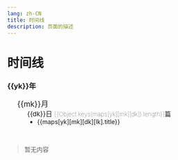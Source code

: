 ```yaml
---
lang: zh-CN  
title: 时间线  
description: 页面的描述
---
```


# 时间线

<div class="archives-body">
    <div class="archives-box overflow-initial" v-if="Object.keys(maps).length!==0">
        <div v-for="yk in Object.keys(maps).sort((a, b) => {
                                return b - a;
                           })" :key="yk">
            <h3 class="year pointer">{{yk}}年</h3>
            <ul class="list-box">
                <li v-for="mk in Object.keys(maps[yk]).sort((a, b) => {
                                return b - a;
                           })" :key="mk">
                    <span class="month pointer">{{mk}}月</span>
                    <ul class="list-box" style="display: block;">
                        <li class="month-li" v-for="dk in  Object.keys(maps[yk][mk]).sort((a, b) => {
                                                                    return b - a;
                                                           })" :key="dk">
                            <span class="day">{{dk}}日 <span class="num">{{Object.keys(maps[yk][mk][dk]).length}}篇</span> </span>
                            <ul class="list-box" style="display: block;">
                                <li class="article-item" v-for="lk in Object.keys(maps[yk][mk][dk])" :key="lk" >
                                    <router-link :to="maps[yk][mk][dk][lk].path.replace('.md','.html')">{{maps[yk][mk][dk][lk].title}}</router-link>
                                </li>
                            </ul>
                        </li>
                    </ul>
                </li>
            </ul>
        </div>
    </div>
    <div v-else>
         <br>
            <blockquote><p>暂无内容</p></blockquote>
         <br>
    </div>
</div>

<script>
    export default {
    name: 'Timeline',
    data() {
        return {
          /*timeline.data.start*/
 maps: {
   "2021": {
      "11": {
         "30": [
            {
               "title": "N: 鉴于仓库 ‘..‘不支持 ‘amd64‘ 体系结构，跳过配置文件 ‘..‘ 的获取。",
               "path": "/backend/raspberrypi/仓库不支持amd64体系结构，跳过配置文件..的获取.md",
               "createTime": "2021-11-30T03:28:11.084Z"
            }
         ]
      },
      "12": {
         "14": [
            {
               "title": "CentOS安装Redis",
               "path": "/backend/redis/CentOS安装Redis.md",
               "createTime": "2021-12-14T10:44:03.408Z"
            }
         ],
         "22": [
            {
               "title": "VuePress增加备案号",
               "path": "/front/vue/VuePress增加备案号.md",
               "createTime": "2021-12-22T11:00:28.110Z"
            }
         ],
         "24": [
            {
               "title": "清除缓存",
               "path": "/front/vue/清除缓存.md",
               "createTime": "2021-12-24T02:19:02.461Z"
            }
         ],
         "07": [
            {
               "title": "CentOS安装HBase",
               "path": "/backend/hbase/CentOS安装HBase.md",
               "createTime": "2021-12-07T12:22:30.896Z"
            }
         ],
         "06": [
            {
               "title": "java输入一个字符串,要求将该字符串中出现的英文字母,按照顺序 进行输出,区分大小写，且大写优先?",
               "path": "/backend/java/java输入一个字符串,要求将该字符串中出现的英文字母,按照顺序进行输出,区分大小写,且大写优先.md",
               "createTime": "2021-12-06T07:31:20.731Z"
            }
         ],
         "01": [
            {
               "title": "发现了以元素process开头的无效内容",
               "path": "/backend/java/发现了以元素process开头的无效内容.md",
               "createTime": "2021-12-01T03:15:26.276Z"
            }
         ],
         "03": [
            {
               "title": "对象数组深克隆",
               "path": "/front/js/对象数组深克隆.md",
               "createTime": "2021-12-03T07:51:14.536Z"
            },
            {
               "title": "日期格式刚刚1分钟前等格式化",
               "path": "/front/js/日期格式刚刚1分钟前等格式化.md",
               "createTime": "2021-12-03T07:57:41.577Z"
            },
            {
               "title": "格式化日期",
               "path": "/front/js/格式化日期.md",
               "createTime": "2021-12-03T08:15:11.056Z"
            },
            {
               "title": "设置JSON对象默认值",
               "path": "/front/js/设置JSON对象默认值.md",
               "createTime": "2021-12-03T08:13:27.785Z"
            }
         ]
      }
   },
   "2022": {
      "02": {
         "22": [
            {
               "title": "Spring单元测试事物不提交问题",
               "path": "/backend/java/Spring单元测试事物不提交问题.md",
               "createTime": "2022-02-22T12:30:09.378Z"
            },
            {
               "title": "通过JdbcTemplate批量更新",
               "path": "/backend/java/通过JdbcTemplate批量更新.md",
               "createTime": "2022-02-22T12:34:26.820Z"
            }
         ],
         "23": [
            {
               "title": "MySQL排序规则引起的索引失效问题",
               "path": "/backend/mysql/MySQL排序规则引起的索引失效问题.md",
               "createTime": "2022-02-23T08:11:17.414Z"
            },
            {
               "title": "fs读取文件,并且替换文件中指定的字符串",
               "path": "/front/vue/fs读取文件,并且替换文件中指定的字符串.md",
               "createTime": "2022-02-23T11:23:38.701Z"
            }
         ],
         "24": [
            {
               "title": "正则表达式取文本中间内容",
               "path": "/front/js/正则表达式取文本中间内容.md",
               "createTime": "2022-02-24T12:08:40.017Z"
            }
         ],
         "26": [
            {
               "title": "查看端口号占用情况",
               "path": "/backend/centos/查看端口号占用情况.md",
               "createTime": "2022-02-25T18:03:08.476Z"
            },
            {
               "title": "查看进程详细信息",
               "path": "/backend/centos/查看进程详细信息.md",
               "createTime": "2022-02-25T18:06:47.217Z"
            },
            {
               "title": "CentOS安装NodeJS",
               "path": "/front/nodejs/CentOS安装NodeJS.md",
               "createTime": "2022-02-25T17:48:20.193Z"
            },
            {
               "title": "UnhandledPromiseRejectionWarning: ReferenceError: queueMicrotask is not defined",
               "path": "/front/nodejs/queueMicrotaskIsNotDefined.md",
               "createTime": "2022-02-25T17:43:59.899Z"
            }
         ],
         "09": [
            {
               "title": "Centos8 yum 阿里源配置的问题",
               "path": "/backend/centos/Centos8Yum阿里源配置的问题.md",
               "createTime": "2022-02-09T03:18:37.938Z"
            },
            {
               "title": "杀死指定名字的所有进程",
               "path": "/backend/centos/杀死指定名字的所有进程.md",
               "createTime": "2022-02-09T04:12:00.043Z"
            },
            {
               "title": "nginx: [emerg] the \"ssl\" parameter requires ngx_http_ssl_module",
               "path": "/backend/nginx/[emerg]the\"ssl\"parameterRequiresNgx_http_ssl_module.md",
               "createTime": "2022-02-09T03:29:54.518Z"
            },
            {
               "title": "nginx: error while loading shared libraries: libssl.so.10",
               "path": "/backend/nginx/error_libsslso.md",
               "createTime": "2022-02-09T03:26:38.812Z"
            }
         ],
         "07": [
            {
               "title": "Spring扫描某个包下带有指定自定义注解的类",
               "path": "/backend/java/Spring扫描某个包下带有指定自定义注解的类.md",
               "createTime": "2022-02-07T05:43:56.303Z"
            }
         ],
         "08": [
            {
               "title": "Vuepress去除Safari浏览器点击h标签时触发的蓝框效果",
               "path": "/front/vue/Vuepress去除Safari浏览器点击h标签时触发的蓝框效果.md",
               "createTime": "2022-02-08T04:04:46.467Z"
            }
         ]
      },
      "01": {
         "20": [
            {
               "title": "Feign @SpringQueryMap注解",
               "path": "/backend/java/Feign@SpringQueryMap注解.md",
               "createTime": "2022-01-20T09:02:40.986Z"
            }
         ],
         "26": [
            {
               "title": "Must use import to load ES Module lodash-es",
               "path": "/front/js/MustUseImportToLoadESModuleLodash-es.md",
               "createTime": "2022-01-26T09:57:56.817Z"
            }
         ],
         "28": [
            {
               "title": "@Pattern注解正则表达式校验逗号分隔字符",
               "path": "/backend/java/@Pattern注解正则表达式校验逗号分隔字符.md",
               "createTime": "2022-01-28T10:48:10.988Z"
            },
            {
               "title": "好用的技巧",
               "path": "/front/vue/好用的技巧.md",
               "createTime": "2022-01-28T10:29:00.065Z"
            }
         ],
         "31": [
            {
               "title": "VuePress2+暗色主题图片置暗方式",
               "path": "/front/vue/VuePress2+暗色主题图片置暗方式.md",
               "createTime": "2022-01-30T17:35:00.330Z"
            },
            {
               "title": "require.context is not a function",
               "path": "/front/vue/requireContextIsNotAfunction.md",
               "createTime": "2022-01-30T18:50:21.272Z"
            }
         ]
      },
      "03": {
         "11": [
            {
               "title": "MyBatis Plus Parameter 'uuid' not found. Available parameters are [ew, param1]",
               "path": "/backend/java/MyBatisBindingExceptionParameterXXXNotFound.md",
               "createTime": "2022-03-11T10:32:54.621Z"
            }
         ],
         "15": [
            {
               "title": "AopContext.currentProxy() Cannot find current proxy",
               "path": "/backend/java/AopContextCurrentProxyCannotFindCurrentProxy.md",
               "createTime": "2022-03-15T07:19:14.299Z"
            }
         ],
         "04": [
            {
               "title": "CompletableFuture常见用法",
               "path": "/backend/java/CompletableFuture常见用法.md",
               "createTime": "2022-03-04T06:27:29.400Z"
            }
         ]
      },
      "04": {
         "26": [
            {
               "title": "${***}字符串表达式替换工具",
               "path": "/backend/java/字符串表达式替换工具.md",
               "createTime": "2022-04-26T13:35:59.968Z"
            }
         ],
         "27": [
            {
               "title": "Illegal group reference: group index is missing",
               "path": "/backend/java/GroupIndexIsMissing.md",
               "createTime": "2022-04-27T02:09:08.865Z"
            },
            {
               "title": "记录MAC简易安装Kuboard过程",
               "path": "/backend/kuboard/记录MAC安装Kuboard过程.md",
               "createTime": "2022-04-27T05:27:06.778Z"
            }
         ],
         "28": [
            {
               "title": "Spring项目中获取当前Request对象工具",
               "path": "/backend/java/RequestContextUtils.md",
               "createTime": "2022-04-28T09:03:59.674Z"
            },
            {
               "title": "根据集合中指定的对象属性去重复",
               "path": "/backend/java/根据集合对象中指定的属性去重复.md",
               "createTime": "2022-04-28T09:18:09.079Z"
            },
            {
               "title": "集合拆分批量数据处理",
               "path": "/backend/java/集合拆分批量数据处理.md",
               "createTime": "2022-04-28T09:25:50.842Z"
            }
         ],
         "29": [
            {
               "title": "JdbcTemplate调用存储过程",
               "path": "/backend/java/JdbcTemplate调用存储过程.md",
               "createTime": "2022-04-29T06:44:51.495Z"
            },
            {
               "title": "CentOS安装Python",
               "path": "/backend/python/CentOS安装Python.md",
               "createTime": "2022-04-29T07:36:03.907Z"
            },
            {
               "title": "Flask接口限流",
               "path": "/backend/python/Flask接口限流.md",
               "createTime": "2022-04-29T13:38:28.337Z"
            },
            {
               "title": "Flask跨域访问",
               "path": "/backend/python/Flask跨域访问.md",
               "createTime": "2022-04-29T08:44:39.849Z"
            },
            {
               "title": "ModuleNotFoundError: No module named flask",
               "path": "/backend/python/NoModuleNamedFlask.md",
               "createTime": "2022-04-29T07:48:12.948Z"
            },
            {
               "title": "Python简单操作Redis",
               "path": "/backend/python/Python简单操作Redis.md",
               "createTime": "2022-04-29T07:18:40.754Z"
            }
         ],
         "30": [
            {
               "title": "nohup后台启动Python脚本print不打印日志问题",
               "path": "/backend/python/nohup后台启动Python脚本print不打印日志.md",
               "createTime": "2022-04-30T11:25:46.194Z"
            }
         ],
         "07": [
            {
               "title": "几行代码带你解读MyBatis框架的Mapper代理模式",
               "path": "/backend/java/几行代码带你解读MyBatis框架的Mapper代理模式.md",
               "createTime": "2022-04-07T13:10:45.998Z"
            },
            {
               "title": "获取系统主题颜色是否为深色模式",
               "path": "/front/js/获取系统主题颜色是否为暗黑模式.md",
               "createTime": "2022-04-07T02:51:45.654Z"
            }
         ]
      },
      "05": {
         "18": [
            {
               "title": "Package subpath ./templates/dev.html is not defined by \"exports\"",
               "path": "/front/nodejs/PackageSubpathTemplatesDevHtmlIsNotDefinedByExports.md",
               "createTime": "2022-05-18T12:05:31.199Z"
            }
         ],
         "20": [
            {
               "title": "记录一次生产OutOfMemoryError",
               "path": "/backend/java/记录一次生产OutOfMemoryError.md",
               "createTime": "2022-05-20T10:17:59.103Z"
            }
         ],
         "21": [
            {
               "title": "Maximum upload size exceeded",
               "path": "/backend/java/MaximumUploadSizeExceeded.md",
               "createTime": "2022-05-21T14:55:15.985Z"
            },
            {
               "title": "var()函数",
               "path": "/front/css/var()函数.md",
               "createTime": "2022-05-21T15:19:12.860Z"
            }
         ],
         "22": [
            {
               "title": "Nginx开启Gzip压缩",
               "path": "/backend/nginx/Nginx开启Gzip压缩.md",
               "createTime": "2022-05-22T05:46:32.594Z"
            },
            {
               "title": "好看的加载动画CSS样式",
               "path": "/front/css/好看的加载动画CSS样式.md",
               "createTime": "2022-05-21T17:48:08.964Z"
            }
         ],
         "24": [
            {
               "title": "修改Gitalk代理地址，解决无法登录问题",
               "path": "/front/js/修改Gitalk代理地址解决无法登录问题.md",
               "createTime": "2022-05-24T08:17:56.939Z"
            }
         ],
         "25": [
            {
               "title": "使用LED矩阵玩贪吃蛇小游戏",
               "path": "/backend/raspberrypi/使用LED矩阵玩贪吃蛇小游戏.md",
               "createTime": "2022-05-25T13:37:39.428Z"
            },
            {
               "title": "启用树莓派的SPI接口",
               "path": "/backend/raspberrypi/启用树莓派的SPI接口.md",
               "createTime": "2022-05-25T09:32:33.552Z"
            },
            {
               "title": "打开树莓派的IIC功能",
               "path": "/backend/raspberrypi/打开树莓派的IIC功能.md",
               "createTime": "2022-05-25T10:53:41.824Z"
            },
            {
               "title": "树莓派通过16路PCA9685模块驱动舵机",
               "path": "/backend/raspberrypi/树莓派通过16路PCA9685模块驱动舵机.md",
               "createTime": "2022-05-25T09:44:29.662Z"
            },
            {
               "title": "树莓派通过MCP3008芯片驱动控制摇杆",
               "path": "/backend/raspberrypi/树莓派通过MCP3008芯片驱动控制摇杆.md",
               "createTime": "2022-05-25T06:18:44.280Z"
            }
         ],
         "01": [
            {
               "title": "Seata快速上手Demo",
               "path": "/backend/java/Seata快速上手Demo.md",
               "createTime": "2022-04-30T17:33:34.057Z"
            },
            {
               "title": "SQLSyntaxErrorException: Table seata-demo.undo_log doesnt exist",
               "path": "/backend/java/TableUndo_logDoesntExist.md",
               "createTime": "2022-04-30T19:18:58.194Z"
            },
            {
               "title": "Nginx限制指定的接口地址访问",
               "path": "/backend/nginx/Nginx限制指定的接口地址访问.md",
               "createTime": "2022-04-30T16:41:02.404Z"
            }
         ],
         "07": [
            {
               "title": "表单校验工具，手动校验类中注解",
               "path": "/backend/java/ValidationUtils.md",
               "createTime": "2022-05-07T09:15:05.803Z"
            },
            {
               "title": "多条数据只更新最新的一条",
               "path": "/backend/mysql/多条数据只更新最新的一条.md",
               "createTime": "2022-05-07T09:51:11.408Z"
            }
         ],
         "02": [
            {
               "title": "Java架构师成长之路-代码优化方案",
               "path": "/backend/java/架构师成长之路.md",
               "createTime": "2022-05-02T06:41:30.306Z"
            }
         ],
         "06": [
            {
               "title": "用Java检查SQL语法是否有误",
               "path": "/backend/java/用Java检查SQL语法是否有误.md",
               "createTime": "2022-05-06T09:53:37.378Z"
            }
         ],
         "05": [
            {
               "title": "关闭端口号下所有进程工具",
               "path": "/backend/python/kill_port.md",
               "createTime": "2022-05-05T15:02:48.152Z"
            }
         ]
      }
   }
} 
/*timeline.data.end*/
        }
      }
    }
</script>

<style scoped>
.archives-box .num {
    font-size: 14px;
    font-weight: 100;
}
.archives-box .month{
    -webkit-font-smoothing: antialiased;
    -moz-osx-font-smoothing: grayscale;
    font-size: 1.25em;
}
.archives-box .day{
    font-size: 15px;
}
.archives-box ul li {
    list-style-type: none;
}
.archives-box ul .article-item {
    list-style-type: disc;
}
.archives-box .list-box{
     padding-left: 23px;
}
</style>

<AdsbyGoogle slot="7889564278" layout="in-article"/>

<Comment></Comment>
